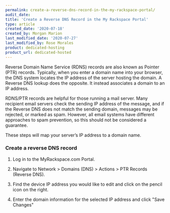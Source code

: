 ```yaml
---
permalink: create-a-reverse-dns-record-in-the-my-rackspace-portal/
audit_date:
title: 'Create a Reverse DNS Record in the My Rackspace Portal'
type: article
created_date: '2020-07-18'
created_by: Morgan Marion
last_modified_date: '2020-07-27'
last_modified_by: Rose Morales
product: dedicated-hosting
product_url: dedicated-hosted
---
```


Reverse Domain Name Service (RDNS) records are also known as Pointer (PTR) records. Typically, when you enter a domain name into your browser, the DNS system locates the IP address of the server hosting the domain. A Reverse DNS lookup does the opposite. It instead associates a domain to an IP address.

RDNS/PTR records are helpful for those running a mail server. Many recipient email servers check the sending IP address of the message, and if the Reverse DNS does not match the sending domain, messages may be rejected, or marked as spam. However, all email systems have different approaches to spam prevention, so this should not be considered a guarantee.

These steps will map your server’s IP address to a domain name.

### Create a reverse DNS record

1. Log in to the MyRackspace.com Portal.

2. Navigate to Network > Domains (DNS) > Actions > PTR Records (Reverse DNS).

3. Find the device IP address you would like to edit and click on the pencil icon on the right.

4. Enter the domain information for the selected IP address and click "Save Changes"
